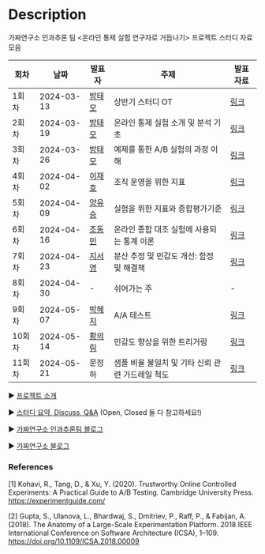 # Description

가짜연구소 인과추론 팀 <온라인 통제 실험 연구자로 거듭나기> 프로젝트 스터디 자료 모음



| 회차   | 날짜         | 발표자                                                                        | 주제                                                          | 발표 자료                                                                                                                                                                                                                                                                                                                                 |
| ---- | ---------- | -------------------------------------------------------------------------- | ----------------------------------------------------------- | ------------------------------------------------------------------------------------------------------------------------------------------------------------------------------------------------------------------------------------------------------------------------------------------------------------------------------------- |
| 1회차  | 2024-03-13 | [방태모](https://www.taemobang.com/)                                          | 상반기 스터디 OT                                                  | [링크](https://github.com/CausalInferenceLab/OCE-Materials/blob/main/%EB%B0%9C%ED%91%9C%20%EC%9E%90%EB%A3%8C/20240309_%EC%83%81%EB%B0%98%EA%B8%B0%EC%8A%A4%ED%84%B0%EB%94%94OT.pdf)                                                                                                                                                     |
| 2회차  | 2024-03-19 | [방태모](https://www.taemobang.com/)                                          | 온라인 통제 실험 소개 및 분석 기초                                        | [링크](https://github.com/CausalInferenceLab/OCE-Materials/blob/main/%EB%B0%9C%ED%91%9C%20%EC%9E%90%EB%A3%8C/20240319_%EC%98%A8%EB%9D%BC%EC%9D%B8%20%ED%86%B5%EC%A0%9C%20%EC%8B%A4%ED%97%98%20%EC%86%8C%EA%B0%9C%20%EB%B0%8F%20%EB%B6%84%EC%84%9D%20%EA%B8%B0%EC%B4%88.pdf)                                                             |
| 3회차  | 2024-03-26 | [방태모](https://www.taemobang.com/)                                          | 예제를 통한 A/B 실험의 과정 이해                                        | [링크](https://github.com/CausalInferenceLab/OCE-Materials/blob/main/%EB%B0%9C%ED%91%9C%20%EC%9E%90%EB%A3%8C/20240326_%EC%98%88%EC%A0%9C%EB%A5%BC%20%ED%86%B5%ED%95%9C%20AB%20%EC%8B%A4%ED%97%98%EC%9D%98%20%EA%B3%BC%EC%A0%95%20%EC%9D%B4%ED%95%B4.pdf)                                                                                |
| 4회차  | 2024-04-02 | [이재호](https://www.linkedin.com/in/jaeho-lee-834739138/)                    | 조직 운영을 위한 지표                                                | [링크](https://github.com/CausalInferenceLab/OCE-Materials/blob/main/%EB%B0%9C%ED%91%9C%20%EC%9E%90%EB%A3%8C/20240402_%EC%A1%B0%EC%A7%81%20%EC%9A%B4%EC%98%81%EC%9D%84%20%EC%9C%84%ED%95%9C%20%EC%A7%80%ED%91%9C.pdf)                                                                                                                   |
| 5회차  | 2024-04-09 | [양유승](https://www.linkedin.com/in/growthyooseung/)                         | 실험을 위한 지표와 종합평가기준                                           | [링크](https://github.com/CausalInferenceLab/OCE-Materials/blob/main/%EB%B0%9C%ED%91%9C%20%EC%9E%90%EB%A3%8C/20240409_%EC%8B%A4%ED%97%98%EC%9D%84%20%EC%9C%84%ED%95%9C%20%EC%A7%80%ED%91%9C%EC%99%80%20%EC%A2%85%ED%95%A9%ED%8F%89%EA%B0%80%EA%B8%B0%EC%A4%80.pdf)                                                                      |
| 6회차  | 2024-04-16 | [조동민](https://www.linkedin.com/in/giblesdeepmind/)                         | 온라인 종합 대조 실험에 사용되는 통계 이론                                    | [링크](https://github.com/CausalInferenceLab/OCE-Materials/blob/main/%EB%B0%9C%ED%91%9C%20%EC%9E%90%EB%A3%8C/20240416_%EC%98%A8%EB%9D%BC%EC%9D%B8%20%EC%A2%85%ED%95%A9%20%EB%8C%80%EC%A1%B0%20%EC%8B%A4%ED%97%98%EC%97%90%20%EC%82%AC%EC%9A%A9%EB%90%98%EB%8A%94%20%ED%86%B5%EA%B3%84%20%EC%9D%B4%EB%A1%A0.pdf)                         |
| 7회차  | 2024-04-23 | [지서영](https://www.linkedin.com/in/seoyoung-ji-300356280/)                  | 분산 추정 및 민감도 개선: 함정 및 해결책                                    | [링크](https://github.com/CausalInferenceLab/OCE-Materials/blob/main/%EB%B0%9C%ED%91%9C%20%EC%9E%90%EB%A3%8C/20240423_%EB%B6%84%EC%82%B0%20%EC%B6%94%EC%A0%95%20%EB%B0%8F%20%EB%AF%BC%EA%B0%90%EB%8F%84%20%EA%B0%9C%EC%84%A0.pdf)                                                                                                       |
| 8회차  | 2024-04-30 | -                                                                          | 쉬어가는 주                                                      | -                                                                                                                                                                                                                                                                                                                                     |
| 9회차  | 2024-05-07 | [박혜지](https://www.linkedin.com/in/%ED%98%9C%EC%A7%80-%EB%B0%95-bb9321204/) | A/A 테스트                                                     | [링크](https://github.com/CausalInferenceLab/OCE-Materials/blob/main/%EB%B0%9C%ED%91%9C%20%EC%9E%90%EB%A3%8C/20240507_A%3AA%20%ED%85%8C%EC%8A%A4%ED%8A%B8.pdf)                                                                                                                                                                          |
| 10회차 | 2024-05-14 | [황의림](https://www.linkedin.com/in/irene-hwang-557a821b4/)                  | 민감도 향상을 위한 트리거링                                             | [링크](https://github.com/CausalInferenceLab/OCE-Materials/blob/main/%EB%B0%9C%ED%91%9C%20%EC%9E%90%EB%A3%8C/20240514_%EB%AF%BC%EA%B0%90%EB%8F%84%20%ED%96%A5%EC%83%81%EC%9D%84%20%EC%9C%84%ED%95%9C%20%ED%8A%B8%EB%A6%AC%EA%B1%B0%EB%A7%81.pdf)                                                                                        |
| 11회차 | 2024-05-21 | 문정하                                                                        | 샘플 비율 불일치 및 기타 신뢰 관련 가드레일 척도 | [링크](https://github.com/CausalInferenceLab/OCE-Materials/blob/main/%EB%B0%9C%ED%91%9C%20%EC%9E%90%EB%A3%8C/20240521_%EC%83%98%ED%94%8C%20%EB%B9%84%EC%9C%A8%20%EB%B6%88%EC%9D%BC%EC%B9%98%20%EB%B0%8F%20%EA%B8%B0%ED%83%80%20%EC%8B%A0%EB%A2%B0%20%EA%B4%80%EB%A0%A8%20%EA%B0%80%EB%93%9C%EB%A0%88%EC%9D%BC%20%EC%B2%99%EB%8F%84.pdf) |


▶️ [프로젝트 소개](https://www.notion.so/chanrankim/6f637b9572f14c61b6ae84c2739ffc41?pvs=4)

▶️ [스터디 요약, Discuss, Q&A](https://github.com/CausalInferenceLab/OCE-Materials/issues) (Open, Closed 둘 다 참고하세요!)

▶️ [가짜연구소 인과추론팀 블로그](https://causalinferencelab.github.io)

▶️ [가짜연구소 블로그](https://pseudolab.github.io/)

### References

[1] Kohavi, R., Tang, D., & Xu, Y. (2020). Trustworthy Online Controlled Experiments: A Practical Guide to A/B Testing. Cambridge University Press. https://experimentguide.com/

[2] Gupta, S., Ulanova, L., Bhardwaj, S., Dmitriev, P., Raff, P., & Fabijan, A. (2018). The Anatomy of a Large-Scale Experimentation Platform. 2018 IEEE International Conference on Software Architecture (ICSA), 1–109. https://doi.org/10.1109/ICSA.2018.00009
